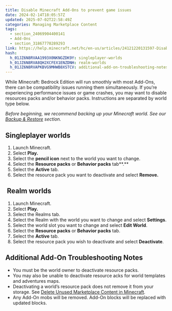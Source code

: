 ```yaml
---
title: Disable Minecraft Add-Ons to prevent game issues
date: 2024-02-14T18:05:57Z
updated: 2025-07-02T22:58:49Z
categories: Managing Marketplace Content
tags:
  - section_24069904400141
  - Add-Ons
  - section_31867770289293
link: https://help.minecraft.net/hc/en-us/articles/24121220131597-Disable-Minecraft-Add-Ons-to-prevent-game-issues
hash:
  h_01JZ6N8RVAA1993X0NKNGZDK9Y: singleplayer-worlds
  h_01JZ6N8RVA8QH2XCFEX1ENZDNH: realm-worlds
  h_01JZ6N8RVAPKBVG9MHWB8XSTCV: additional-add-on-troubleshooting-notes
---
```


While Minecraft: Bedrock Edition will run smoothly with most Add-Ons, there can be compatibility issues running them simultaneously. If you’re experiencing performance issues or game crashes, you may want to disable resources packs and/or behavior packs. Instructions are separated by world type below.

*Before beginning, we recommend backing up your Minecraft world. See our [Backup & Restore](https://help.minecraft.net/hc/en-us/sections/27166561402125) section.*

## Singleplayer worlds

1.  Launch Minecraft.
2.  Select **Play.**
3.  Select the **pencil icon** next to the world you want to change.
4.  Select the **Resource packs** or **Behavior packs** tab**.**
5.  Select the **Active** tab.
6.  Select the resource pack you want to deactivate and select **Remove.**

##  Realm worlds

1.  Launch Minecraft.
2.  Select **Play.**
3.  Select the Realms tab.
4.  Select the Realm with the world you want to change and select **Settings**.
5.  Select the world slot you want to change and select **Edit World**.
6.  Select the **Resource packs** or **Behavior packs** tab.
7.  Select the **Active** tab.
8.  Select the resource pack you wish to deactivate and select **Deactivate**.

## Additional Add-On Troubleshooting Notes

- You must be the world owner to deactivate resource packs.
- You may also be unable to deactivate resource acks for world templates and adventures maps.
- Deactivating a world’s resource pack does not remove it from your storage. See [Delete Unused Marketplace Content in Minecraft](./Delete-Unused-Marketplace-Content-in-Minecraft.md).
- Any Add-On mobs will be removed. Add-On blocks will be replaced with updated blocks.
